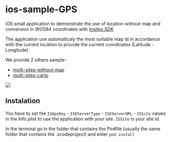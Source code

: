# ios-sample-GPS
iOS small application to demonstrate the use of location without map and conversion in WGS84 coordinates with [Insiteo SDK](https://github.com/Insiteo/ios-v3)

The application use automaticaly the most suitable map id in accordance with the current location to provide the current coordinates (Latitude - Longitude)

We provide 2 others sample :
- [multi-sites-without-map](https://github.com/Insiteo/ios-sample-GPS/tree/multi-sites-without-map)
- [multi-sites-carto](https://github.com/Insiteo/ios-sample-GPS/tree/multi-sites-carto)

![](https://image.ibb.co/hWVbg5/IMG_0006.png)

## Instalation

You have to set the `ISApiKey` - `ISEServerType` - `ISEServerURL` - `ISSite` values in the Info.plist to use the application with your site.
`ISSite` is your site id.

In the terminal go in the folder that contains the Podfile (usually the same folder that contains the .xcodeproject) and enter `pod install`
